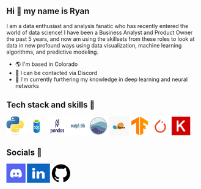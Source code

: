 ## Hi 👋 my name is Ryan

<!--
**rmodesitt/rmodesitt** is a ✨ _special_ ✨ repository because its `README.md` (this file) appears on your GitHub profile.

Here are some ideas to get you started:

- 🔭 I’m currently working on ...
- 🌱 I’m currently learning ...
- 👯 I’m looking to collaborate on ...
- 🤔 I’m looking for help with ...
- 💬 Ask me about ...
- 📫 How to reach me: ...
- 😄 Pronouns: ...
- ⚡ Fun fact: ...
-->

I am a data enthusiast and analysis fanatic who has recently entered the world of data science! I have been a Business Analyst and Product Owner the past 5 years, and now am using the skillsets from these roles to look at data in new profound ways using data visualization, machine learning algorithms, and predictive modeling.

- 🌎 I'm based in Colorado
- 📱 I can be contacted via Discord
- 🌱 I'm currently furthering my knowledge in deep learning and neural networks

## Tech stack and skills 💪
<p>
  <img src='images/python_image.jpg' width='50' height='50'>
  <img src='images/sql_image.png' width='50' height='50'>
  <img src='images/pandas_image.png' width='50' height='50'>
  <img src='images/matplotlib_image.png' width='50' height='50'>
  <img src='images/seaborn_image.png' width='50' height='50'>
  <img src='images/scikit_image.png' width='50' height='50'>
  <img src='images/tensorflow_image.png' width='50' height='50'>
  <img src='images/pytorch_image.png' width='50' height='50'>
  <img src='images/keras_image.png' width='50' height='50'>
</p>

## Socials 🤳
<p>
  <img src='images/discord_image.png' width='50' height='50'>
  <img src='images/linkedin_image.png' width='60' height='50'>
  <img src='images/github_image.png' width='50' height='50'>
</p>
